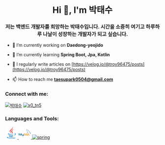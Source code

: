 <h1 align="center">Hi 👋, I'm 박태수</h1>
<h3 align="center">저는 백엔드 개발자를 희망하는 박태수입니다. 시간을 소중히 여기고 하루하루 나날이 성장하는 개발자가 되고 싶습니다.</h3>

- 🔭 I’m currently working on **Daedong-yeojido**

- 🌱 I’m currently learning **Spring Boot, Jpa, Kotlin**

- 📝 I regularly write articles on [https://velog.io/@troy96475/posts](https://velog.io/@troy96475/posts)

- 📫 How to reach me **taesupark0504@gmail.com**

<h3 align="left">Connect with me:</h3>
<p align="left">
<a href="https://linkedin.com/in/박태수" target="blank"><img align="center" src="https://raw.githubusercontent.com/rahuldkjain/github-profile-readme-generator/master/src/images/icons/Social/linked-in-alt.svg" alt="박태수" height="30" width="40" /></a>
<a href="https://instagram.com/x0_tn5" target="blank"><img align="center" src="https://raw.githubusercontent.com/rahuldkjain/github-profile-readme-generator/master/src/images/icons/Social/instagram.svg" alt="x0_tn5" height="30" width="40" /></a>
</p>

<h3 align="left">Languages and Tools:</h3>
<p align="left"> <a href="https://www.java.com" target="_blank" rel="noreferrer"> <img src="https://raw.githubusercontent.com/devicons/devicon/master/icons/java/java-original.svg" alt="java" width="40" height="40"/> </a> <a href="https://www.mysql.com/" target="_blank" rel="noreferrer"> <img src="https://raw.githubusercontent.com/devicons/devicon/master/icons/mysql/mysql-original-wordmark.svg" alt="mysql" width="40" height="40"/> </a> <a href="https://spring.io/" target="_blank" rel="noreferrer"> <img src="https://www.vectorlogo.zone/logos/springio/springio-icon.svg" alt="spring" width="40" height="40"/> </a> </p>
